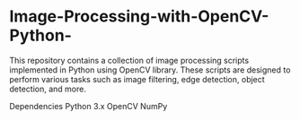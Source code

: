 # Image-Processing-with-OpenCV-Python-

This repository contains a collection of image processing scripts implemented in Python using OpenCV library. These scripts are designed to perform various tasks such as image filtering, edge detection, object detection, and more.

Dependencies
Python 3.x
OpenCV
NumPy
